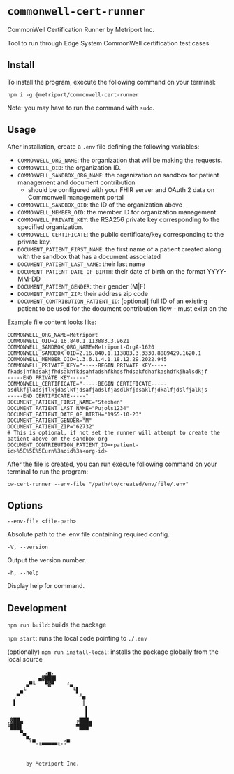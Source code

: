 # `commonwell-cert-runner`

CommonWell Certification Runner by Metriport Inc.

Tool to run through Edge System CommonWell certification test cases.

## Install

To install the program, execute the following command on your terminal:

`npm i -g @metriport/commonwell-cert-runner`

Note: you may have to run the command with `sudo`.

## Usage

After installation, create a `.env` file defining the following variables:

- `COMMONWELL_ORG_NAME`: the organization that will be making the requests.
- `COMMONWELL_OID`: the organization ID.
- `COMMONWELL_SANDBOX_ORG_NAME`: the organization on sandbox for patient management and document contribution
  - should be configured with your FHIR server and OAuth 2 data on Commonwell management portal
- `COMMONWELL_SANDBOX_OID`: the ID of the organization above
- `COMMONWELL_MEMBER_OID`: the member ID for organization management
- `COMMONWELL_PRIVATE_KEY`: the RSA256 private key corresponding to the specified organization.
- `COMMONWELL_CERTIFICATE`: the public certificate/key corresponding to the private key.
- `DOCUMENT_PATIENT_FIRST_NAME`: the first name of a patient created along with the sandbox that has a document associated
- `DOCUMENT_PATIENT_LAST_NAME`: their last name
- `DOCUMENT_PATIENT_DATE_OF_BIRTH`: their date of birth on the format YYYY-MM-DD
- `DOCUMENT_PATIENT_GENDER`: their gender (M|F)
- `DOCUMENT_PATIENT_ZIP`: their address zip code
- `DOCUMENT_CONTRIBUTION_PATIENT_ID`: [optional] full ID of an existing patient to be used for the document contribution
flow - must exist on the 

Example file content looks like:

```
COMMONWELL_ORG_NAME=Metriport
COMMONWELL_OID=2.16.840.1.113883.3.9621
COMMONWELL_SANDBOX_ORG_NAME=Metriport-OrgA-1620
COMMONWELL_SANDBOX_OID=2.16.840.1.113883.3.3330.8889429.1620.1
COMMONWELL_MEMBER_OID=1.3.6.1.4.1.18.12.29.2022.945
COMMONWELL_PRIVATE_KEY="-----BEGIN PRIVATE KEY-----
fkadsjhfhdsakjfhdsakhfkdsahfadshfkhdsfhdsakfdhafkashdfkjhalsdkjf
-----END PRIVATE KEY-----"
COMMONWELL_CERTIFICATE="-----BEGIN CERTIFICATE-----
asdlkfjladsjflkjdaslkfjdsafjadslfjasdlkfjdsaklfjdkalfjdslfjalkjs
-----END CERTIFICATE-----"
DOCUMENT_PATIENT_FIRST_NAME="Stephen"
DOCUMENT_PATIENT_LAST_NAME="Pujols1234"
DOCUMENT_PATIENT_DATE_OF_BIRTH="1955-10-23"
DOCUMENT_PATIENT_GENDER="M"
DOCUMENT_PATIENT_ZIP="62732"
# This is optional, if not set the runner will attempt to create the patient above on the sandbox org
DOCUMENT_CONTRIBUTION_PATIENT_ID=<patient-id>%5E%5E%5Eurn%3aoid%3a<org-id>
```

After the file is created, you can run execute following command on your terminal to run the program:

`cw-cert-runner --env-file "/path/to/created/env/file/.env"`

## Options

`--env-file <file-path>`

Absolute path to the .env file containing required config.

`-V, --version`

Output the version number.

`-h, --help`

Display help for command.

## Development

`npm run build`: builds the package

`npm start`: runs the local code pointing to `./.env`

(optionally) `npm run install-local`: installs the package globally from the local source

```
            ,▄,
          ▄▓███▌
      ▄▀╙   ▀▓▀    ²▄
    ▄└               ╙▌
  ,▀                   ╨▄
  ▌                     ║
                         ▌
                         ▌
,▓██▄                 ╔███▄
╙███▌                 ▀███▀
    ▀▄
      ▀╗▄         ,▄
         '╙▀▀▀▀▀╙''


      by Metriport Inc.

```
